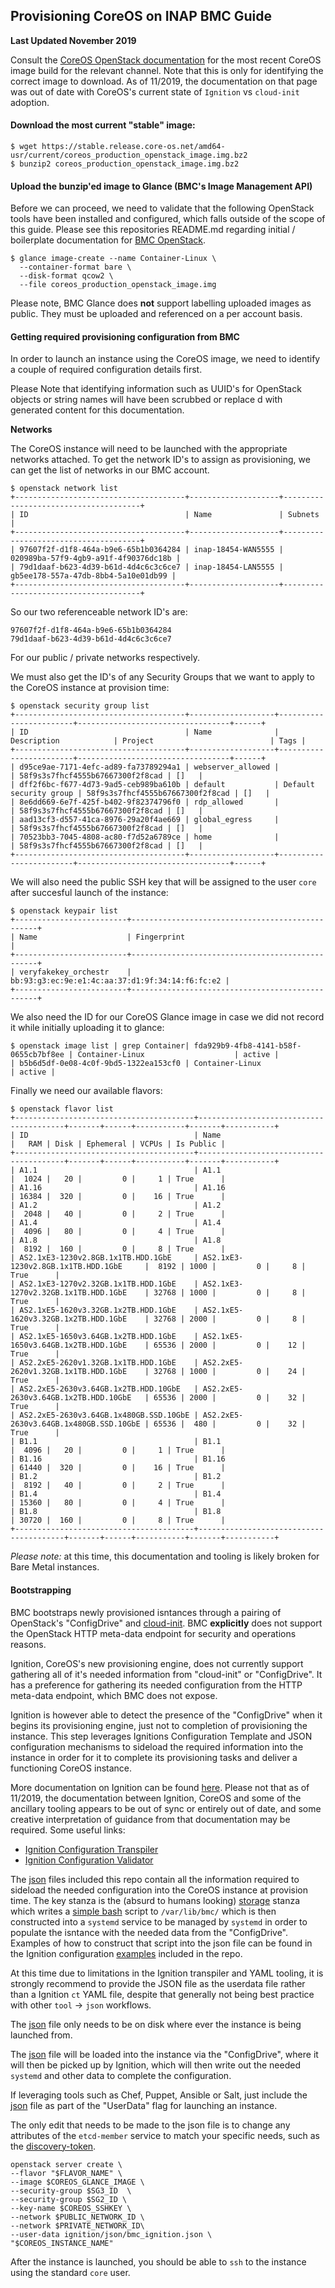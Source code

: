 ## Provisioning CoreOS on INAP BMC Guide

**Last Updated November 2019**

Consult the [CoreOS OpenStack documentation](https://coreos.com/os/docs/latest/booting-on-openstack.html) for the most recent CoreOS image build for the relevant channel. 
Note that this is only for identifying the correct image to download. 
As of 11/2019, the documentation on that page was out of date with CoreOS's current state of `Ignition` vs `cloud-init` adoption.

#### Download the most current "stable" image:
```
$ wget https://stable.release.core-os.net/amd64-usr/current/coreos_production_openstack_image.img.bz2
$ bunzip2 coreos_production_openstack_image.img.bz2
```

#### Upload the bunzip'ed image to Glance (BMC's Image Management API)

Before we can proceed, we need to validate that the following OpenStack tools have been installed and configured, which falls outside of the scope of this guide. Please see this repositories README.md regarding initial / boilerplate documentation for [BMC OpenStack](../README.md).

```
$ glance image-create --name Container-Linux \
  --container-format bare \
  --disk-format qcow2 \
  --file coreos_production_openstack_image.img
```

Please note, BMC Glance does **not** support labelling uploaded images as public. They must be uploaded and referenced on a per account basis.

#### Getting required provisioning configuration from BMC

In order to launch an instance using the CoreOS image, we need to identify a couple of required configuration details first.

Please Note that identifying information such as
 UUID's for OpenStack objects or string names will have been scrubbed or replace
d with generated content for this documentation.

**Networks**

The CoreOS instance will need to be launched with the appropriate networks attached. To get the network ID's to assign as provisioning, we can get the list of networks in our BMC account.

```
$ openstack network list
+--------------------------------------+--------------------+--------------------------------------+
| ID                                   | Name               | Subnets                              |
+--------------------------------------+--------------------+--------------------------------------+
| 97607f2f-d1f8-464a-b9e6-65b1b0364284 | inap-18454-WAN5555 | 020989ba-57f9-4gb9-a91f-4f90376dc18b |
| 79d1daaf-b623-4d39-b61d-4d4c6c3c6ce7 | inap-18454-LAN5555 | gb5ee178-557a-47db-8bb4-5a10e01db99 |
+--------------------------------------+--------------------+--------------------------------------+
```

So our two referenceable network ID's are:
```
97607f2f-d1f8-464a-b9e6-65b1b0364284
79d1daaf-b623-4d39-b61d-4d4c6c3c6ce7
```
For our public / private networks respectively.

We must also get the ID's of any Security Groups that we want to apply to the CoreOS instance at provision time:

```
$ openstack security group list
+--------------------------------------+-------------------+------------------------+----------------------------------+------+
| ID                                   | Name              | Description            | Project                          | Tags |
+--------------------------------------+-------------------+------------------------+----------------------------------+------+
| d95ce9ae-7171-4efc-ad89-fa73789294a1 | webserver_allowed |                        | 58f9s3s7fhcf4555b67667300f2f8cad | []   |
| dff2f6bc-f677-4d73-9ad5-ceb989ba610b | default           | Default security group | 58f9s3s7fhcf4555b67667300f2f8cad | []   |
| 8e6dd669-6e7f-425f-b402-9f82374796f0 | rdp_allowed       |                        | 58f9s3s7fhcf4555b67667300f2f8cad | []   |
| aad13cf3-d557-41ca-8976-29a20f4ae669 | global_egress     |                        | 58f9s3s7fhcf4555b67667300f2f8cad | []   |
| 70523bb3-7045-4808-ac80-f7d52a6789ce | home              |                        | 58f9s3s7fhcf4555b67667300f2f8cad | []   |
+--------------------------------------+-------------------+------------------------+----------------------------------+------+
```

We will also need the public SSH key that will be assigned to the user `core` after succesful launch of the instance:

```
$ openstack keypair list
+-------------------------+-------------------------------------------------+
| Name                    | Fingerprint                                     |
+-------------------------+-------------------------------------------------+
| veryfakekey_orchestr    | bb:93:g3:ec:9e:e1:4c:aa:37:d1:9f:34:14:f6:fc:e2 |
+-------------------------+-------------------------------------------------+
```

We also need the ID for our CoreOS Glance image in case we did not record it while initially uploading it to glance:

```
$ openstack image list | grep Container| fda929b9-4fb8-4141-b58f-0655cb7bf8ee | Container-Linux                    | active |
| b5b6d5df-0e08-4c0f-9bd5-1322ea153cf0 | Container-Linux                    | active |
```

Finally we need our available flavors:

```
$ openstack flavor list
+----------------------------------------+----------------------------------------+-------+------+-----------+-------+-----------+
| ID                                     | Name                                   |   RAM | Disk | Ephemeral | VCPUs | Is Public |
+----------------------------------------+----------------------------------------+-------+------+-----------+-------+-----------+
| A1.1                                   | A1.1                                   |  1024 |   20 |         0 |     1 | True      |
| A1.16                                  | A1.16                                  | 16384 |  320 |         0 |    16 | True      |
| A1.2                                   | A1.2                                   |  2048 |   40 |         0 |     2 | True      |
| A1.4                                   | A1.4                                   |  4096 |   80 |         0 |     4 | True      |
| A1.8                                   | A1.8                                   |  8192 |  160 |         0 |     8 | True      |
| AS2.1xE3-1230v2.8GB.1x1TB.HDD.1GbE     | AS2.1xE3-1230v2.8GB.1x1TB.HDD.1GbE     |  8192 | 1000 |         0 |     8 | True      |
| AS2.1xE3-1270v2.32GB.1x1TB.HDD.1GbE    | AS2.1xE3-1270v2.32GB.1x1TB.HDD.1GbE    | 32768 | 1000 |         0 |     8 | True      |
| AS2.1xE5-1620v3.32GB.1x2TB.HDD.1GbE    | AS2.1xE5-1620v3.32GB.1x2TB.HDD.1GbE    | 32768 | 2000 |         0 |     8 | True      |
| AS2.1xE5-1650v3.64GB.1x2TB.HDD.1GbE    | AS2.1xE5-1650v3.64GB.1x2TB.HDD.1GbE    | 65536 | 2000 |         0 |    12 | True      |
| AS2.2xE5-2620v1.32GB.1x1TB.HDD.1GbE    | AS2.2xE5-2620v1.32GB.1x1TB.HDD.1GbE    | 32768 | 1000 |         0 |    24 | True      |
| AS2.2xE5-2630v3.64GB.1x2TB.HDD.10GbE   | AS2.2xE5-2630v3.64GB.1x2TB.HDD.10GbE   | 65536 | 2000 |         0 |    32 | True      |
| AS2.2xE5-2630v3.64GB.1x480GB.SSD.10GbE | AS2.2xE5-2630v3.64GB.1x480GB.SSD.10GbE | 65536 |  480 |         0 |    32 | True      |
| B1.1                                   | B1.1                                   |  4096 |   20 |         0 |     1 | True      |
| B1.16                                  | B1.16                                  | 61440 |  320 |         0 |    16 | True      |
| B1.2                                   | B1.2                                   |  8192 |   40 |         0 |     2 | True      |
| B1.4                                   | B1.4                                   | 15360 |   80 |         0 |     4 | True      |
| B1.8                                   | B1.8                                   | 30720 |  160 |         0 |     8 | True      |
+----------------------------------------+----------------------------------------+-------+------+-----------+-------+-----------+
```

*Please note:* at this time, this documentation and tooling is likely broken for Bare Metal instances.


#### Bootstrapping 

BMC bootstraps newly provisioned isntances through a pairing of OpenStack's "ConfigDrive" and [cloud-init](https://cloudinit.readthedocs.io/en/latest/). BMC **explicitly** does not support the OpenStack HTTP meta-data endpoint for security and operations reasons.

Ignition, CoreOS's new provisioning engine, does not currently support gathering all of it's needed information from "cloud-init" or "ConfigDrive". It has a preference for gathering its needed configuration from the HTTP meta-data endpoint, which BMC does not expose.

Ignition is however able to detect the presence of the "ConfigDrive" when it begins its provisioning engine, just not to completion of provisioning the instance. This step leverages Ignitions Configuration Template and JSON configuration mechanisms to sideload the required information into the instance in order for it to complete its provisioning tasks and deliver a functioning CoreOS instance.

More documentation on Ignition can be found [here](https://coreos.com/ignition/docs/latest/). Please not that as of 11/2019, the documentation between Ignition, CoreOS and some of the ancillary tooling appears to be out of sync or entirely out of date, and some creative interpretation of guidance from that documentation may be required. Some useful links:

* [Ignition Configuration Transpiler](https://coreos.com/os/docs/latest/overview-of-ct.html)
* [Ignition Configuration Validator](https://coreos.com/validate/)

The [json](ignition/json/) files included this repo contain all the information required to sideload the needed configuration into the CoreOS instance at provision time. The key stanza is the (absurd to humans looking) [storage](https://github.com/dlotterman/inap_demo_platform/blob/16a664aa27a57af684adc9177bfee66d561fe39c/coreos/ignition/json/bmc_ignition.json#L23P) stanza which writes a [simple bash](scripts/) script to `/var/lib/bmc/` which is then constructed into a `systemd` service to be managed by `systemd` in order to populate the isntance with the needed data from the "ConfigDrive". Examples of how to construct that script into the json file can be found in the Ignition configuration [examples](ignition/ct/) included in the repo.

At this time due to limitations in the Ignition transpiler and YAML tooling, it is strongly recommend to provide the JSON file as the userdata file rather than a Ignition `ct` YAML file, despite that generally not being best practice with other `tool` -> `json` workflows.

The [json](ignition/json/bmc_ignition.json) file only needs to be on disk where ever the instance is being launched from. 

The [json](ignition/json/bmc_ignition.json) file will be loaded into the instance via the "ConfigDrive", where it will then be picked up by Ignition, which will then write out the needed `systemd` and other data to complete the configuration.

If leveraging tools such as Chef, Puppet, Ansible or Salt, just include the [json](ignition/json/bmc_ignition.json) file as part of the "UserData" flag for launching an instance.

The only edit that needs to be made to the json file is to change any attributes of the `etcd-member` service to match your specific needs, such as the [discovery-token](https://github.com/dlotterman/inap_demo_platform/blob/16a664aa27a57af684adc9177bfee66d561fe39c/coreos/ignition/json/bmc_ignition.json#L32).

```
openstack server create \
--flavor "$FLAVOR_NAME" \
--image $COREOS_GLANCE_IMAGE \
--security-group $SG3_ID  \
--security-group $SG2_ID \
--key-name $COREOS_SSHKEY \
--network $PUBLIC_NETWORK_ID \
--network $PRIVATE_NETWORK_ID\
--user-data ignition/json/bmc_ignition.json \
"$COREOS_INSTANCE_NAME"
```

After the instance is launched, you should be able to `ssh` to the instance using the standard `core` user.
